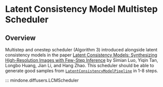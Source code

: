 <!--Copyright 2025 The HuggingFace Team. All rights reserved.

Licensed under the Apache License, Version 2.0 (the "License"); you may not use this file except in compliance with
the License. You may obtain a copy of the License at

http://www.apache.org/licenses/LICENSE-2.0

Unless required by applicable law or agreed to in writing, software distributed under the License is distributed on
an "AS IS" BASIS, WITHOUT WARRANTIES OR CONDITIONS OF ANY KIND, either express or implied. See the License for the
specific language governing permissions and limitations under the License.
-->

# Latent Consistency Model Multistep Scheduler

## Overview

Multistep and onestep scheduler (Algorithm 3) introduced alongside latent consistency models in the paper [Latent Consistency Models: Synthesizing High-Resolution Images with Few-Step Inference](https://arxiv.org/abs/2310.04378) by Simian Luo, Yiqin Tan, Longbo Huang, Jian Li, and Hang Zhao.
This scheduler should be able to generate good samples from [`LatentConsistencyModelPipeline`](https://mindspore-lab.github.io/mindone/latest/diffusers/api/pipelines/latent_consistency_models/#mindone.diffusers.LatentConsistencyModelPipeline) in 1-8 steps.

::: mindone.diffusers.LCMScheduler
